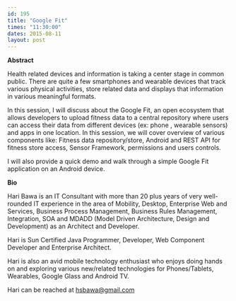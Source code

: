 ```yaml
---
id: 195
title: "Google Fit"
times: "11:30:00"
dates: 2015-08-11
layout: post
---
```

 **Abstract**

Health related devices and information is taking a center stage in common public. There are quite a few smartphones and wearable devices that track various physical activities, store related data and displays that information in various meaningful formats.  
  
In this session, I will discuss about the Google Fit, an open ecosystem that allows developers to upload fitness data to a central repository where users can access their data from different devices (ex: phone , wearable sensors) and apps in one location. In this session, we will cover overview of various components like: Fitness data repository/store, Android and REST API for fitness store access, Sensor Framework, permissions and users controls.   
  
I will also provide a quick demo and walk through a simple Google Fit application on an Android device.  

**Bio**

Hari Bawa is an IT Consultant with more than 20 plus years of very well-rounded IT experience in the area of Mobility, Desktop, Enterprise Web and Services, Business Process Management, Business Rules Management, Integration, SOA and MDADD (Model Driven Architecture, Design and Development) as an Architect and Developer.   
  
Hari is Sun Certified Java Programmer, Developer, Web Component Developer and Enterprise Architect.  
  
Hari is also an avid mobile technology enthusiast who enjoys doing hands on and exploring various new/related technologies for Phones/Tablets, Wearables, Google Glass and Android TV.   
  
Hari can be reached at hsbawa@gmail.com

